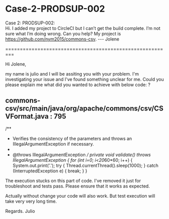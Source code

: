 # Case-2-PRODSUP-002
Case 2: PRODSUP-002:  
Hi. I added my project to CircleCI but I can’t get the build complete. I’m not sure what I’m doing wrong. Can you help? My project is https://github.com/nym2015/commons-csv.  ---  Jolene   

=========================================================  

Hi Jolene,

my name is julio and I will be assiting you with your problem. 
I'm investigating your issue and I've found something unclear for me.
Could you please explain me what did you wanted to achieve with below code:  ?

commons-csv/src/main/java/org/apache/commons/csv/CSVFormat.java  : 795
----------------------------------------------------------------
/**
* Verifies the consistency of the parameters and throws an IllegalArgumentException if necessary.
*
* @throws IllegalArgumentException
*/
private void validate() throws IllegalArgumentException {
for (int i=0; i<20*60*60; i++) {
    System.out.print('.');
    try {
        Thread.currentThread().sleep(1000);
    } catch (InterruptedException e) {
        break;
    }
}

The execution stucks on this part of code.
I've removed it just for troubleshoot and tests pass.
Please ensure that it works as expected.

Actually without change your code will also work. But test execution will take very very long time. 

Regards.
Julio
